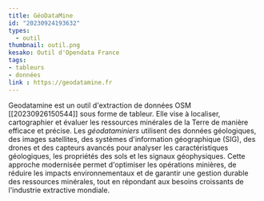 ```yaml
---
title: GéoDataMine
id: "20230924193632"
types:
  - outil
thumbnail: outil.png
kesako: Outil d'Opendata France
tags:
- tableurs
- données
link : https://geodatamine.fr
---
```


Geodatamine est un outil d'extraction de données OSM [[20230926150544]] sous forme de tableur. Elle vise à localiser, cartographier et évaluer les ressources minérales de la Terre de manière efficace et précise. Les *géodataminiers* utilisent des données géologiques, des images satellites, des systèmes d'information géographique (SIG), des drones et des capteurs avancés pour analyser les caractéristiques géologiques, les propriétés des sols et les signaux géophysiques. Cette approche modernisée permet d'optimiser les opérations minières, de réduire les impacts environnementaux et de garantir une gestion durable des ressources minérales, tout en répondant aux besoins croissants de l'industrie extractive mondiale.

